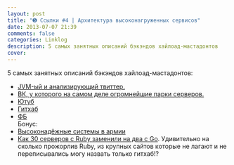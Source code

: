 ```yaml
---
layout: post
title: "➎ Ссылки #4 | Архитектура высоконагруженных сервисов"
date: 2013-07-07 21:39
comments: false
categories: Linklog
description: 5 самых занятных описаний бэкэндов хайлоад-мастадонтов
cover: 
---
```

5 самых занятных описаний бэкэндов хайлоад-мастадонтов:

* [JVM-ый и анализирующий твиттер.](engineering.twitter.com/2013/01/braindump.html)
* [ВК, у которого на самом деле огромнейшие парки серверов.](http://www.insight-it.ru/masshtabiruemost/arkhitektura-vkontakte/)
* [Ютуб](http://highscalability.com/blog/2012/3/26/7-years-of-youtube-scalability-lessons-in-30-minutes.html)
* [Гитхаб](https://github.com/blog/530-how-we-made-github-fast)
* [ФБ](http://www.facebook.com/note.php?note_id=76191543919)  
Бонус:
* [Высоконадёжные системы в армии](http://govleaders.org/reliability.htm)
*  [Как 30 серверов c Ruby заменили на два с Go](http://habrahabr.ru/post/172795/). Удивительно на сколько прожорлив Ruby, из крупных сайтов которые не лагают и не переписывались могу назвать только гитхаб!?